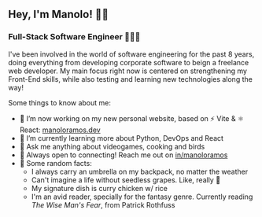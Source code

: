 ## Hey, I'm Manolo! 👋🏻

### Full-Stack Software Engineer 👨🏻‍💻

I've been involved in the world of software engineering for the past 8 years, doing everything from developing corporate software to beign a freelance web developer. My main focus right now is centered on strengthening my Front-End skills, while also testing and learning new technologies along the way!

Some things to know about me:

- 🔨 I’m now working on my new personal website, based on ⚡ Vite & ⚛ React: [manoloramos.dev](https://www.manoloramos.dev)
- 🌱 I’m currently learning more about Python, DevOps and React
- 💬 Ask me anything about videogames, cooking and birds
- 💙 Always open to connecting! Reach me out on [in/manoloramos](https://www.linkedin.com/in/manoloramos/)
- 👀 Some random facts: 
  - I always carry an umbrella on my backpack, no matter the weather
  - Can't imagine a life without seedless grapes. Like, really 👻
  - My signature dish is curry chicken w/ rice
  - I'm an avid reader, specially for the fantasy genre. Currently reading *The Wise Man's Fear*, from Patrick Rothfuss

